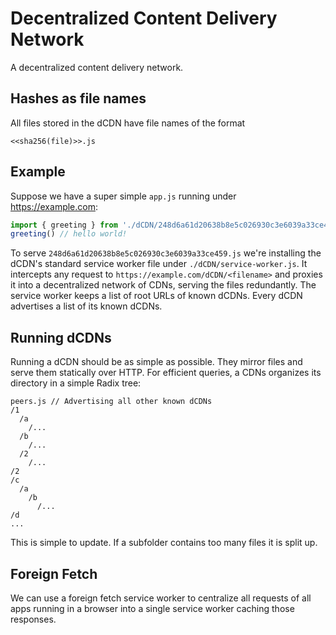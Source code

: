 # Decentralized Content Delivery Network

A decentralized content delivery network.

## Hashes as file names
All files stored in the dCDN have file names of the format
```
<<sha256(file)>>.js
```

## Example 

Suppose we have a super simple `app.js` running under https://example.com:
```javascript
import { greeting } from './dCDN/248d6a61d20638b8e5c026930c3e6039a33ce459.js' 
greeting() // hello world!
```
To serve `248d6a61d20638b8e5c026930c3e6039a33ce459.js` we're installing the dCDN's standard service worker file under `./dCDN/service-worker.js`.
It intercepts any request to `https://example.com/dCDN/<filename>` and proxies it into a decentralized network of CDNs, serving the files redundantly.
The service worker keeps a list of root URLs of known dCDNs. 
Every dCDN advertises a list of its known dCDNs.

## Running dCDNs
Running a dCDN should be as simple as possible. They mirror files and serve them statically over HTTP.
For efficient queries, a CDNs organizes its directory in a simple Radix tree:

```
peers.js // Advertising all other known dCDNs
/1
  /a
    /...
  /b
    /...
  /2
    /...
/2
/c
  /a
    /b
      /...
/d
...
```

This is simple to update. If a subfolder contains too many files it is split up.


## Foreign Fetch
We can use a foreign fetch service worker to centralize all requests of all apps running in a browser into a single service worker caching those responses.
